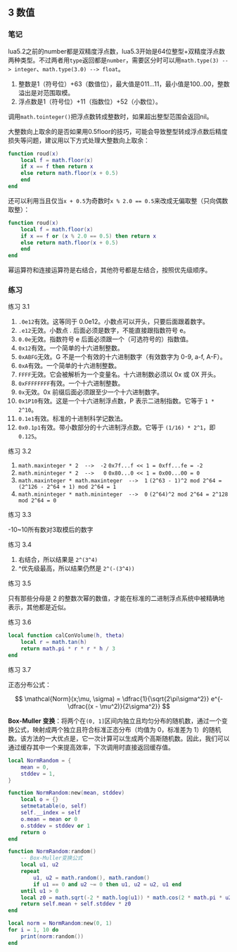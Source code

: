 ## 3 数值

### 笔记

lua5.2之前的number都是双精度浮点数，lua5.3开始是64位整型+双精度浮点数两种类型。不过两者用`type`返回都是`number`，需要区分时可以用`math.type(3) --> integer`、`math.type(3.0) --> float`。

1. 整数是1（符号位）+63（数值位），最大值是011...11，最小值是100..00，整数溢出是对范围取模。
2. 浮点数是1（符号位）+11（指数位）+52（小数位）。

调用`math.tointeger()`把浮点数转成整数时，如果超出整型范围会返回nil。

大整数向上取余的是否如果用0.5floor的技巧，可能会导致整型转成浮点数后精度损失等问题，建议用以下方式处理大整数向上取余：

```lua
function roud(x)
    local f = math.floor(x)
    if x == f then return x
    else return math.floor(x + 0.5)
    end
end
```

还可以利用当且仅当`x + 0.5`为奇数时`x % 2.0 == 0.5`来改成无偏取整（只向偶数取整）：

```lua
function roud(x)
    local f = math.floor(x)
    if x == f or (x % 2.0 == 0.5) then return x
    else return math.floor(x + 0.5)
    end
end
```

幂运算符和连接运算符是右结合，其他符号都是左结合，按照优先级顺序。

### 练习

练习 3.1

1. `.0e12`有效。这等同于 0.0e12。小数点可以开头，只要后面跟着数字。
2. `.e12`无效。小数点 . 后面必须是数字，不能直接跟指数符号 e。
3. `0.0e`无效。指数符号 e 后面必须跟一个（可选符号的）指数值。
4. `0x12`有效。一个简单的十六进制整数。
5. `0xABFG`无效。G 不是一个有效的十六进制数字（有效数字为 0-9, a-f, A-F）。
6. `0xA`有效。一个简单的十六进制整数。
7. `FFFF`无效。它会被解析为一个变量名。十六进制数必须以 0x 或 0X 开头。
8. `0xFFFFFFFF`有效。一个十六进制整数。
9. `0x`无效。0x 前缀后面必须跟至少一个十六进制数字。
10. `0x1P10`有效。这是一个十六进制浮点数，P 表示二进制指数。它等于 `1 * 2^10`。
11. `0.1e1`有效。标准的十进制科学记数法。
12. `0x0.1p1`有效。带小数部分的十六进制浮点数。它等于 `(1/16) * 2^1`，即 `0.125`。

练习 3.2

1. `math.maxinteger * 2  -->  -2`
   `0x7f...f << 1 = 0xff...fe = -2`
2. `math.mininteger * 2  -->   0`
   `0x80...0 << 1 = 0x00...00 = 0`
3. `math.maxinteger * math.maxinteger  -->  1`
   `(2^63 - 1)^2 mod 2^64 = (2^126 - 2^64 + 1) mod 2^64 = 1`
4. `math.mininteger * math.mininteger  -->  0`
   `(2^64)^2 mod 2^64 = 2^128 mod 2^64 = 0`

练习 3.3

-10~10所有数对3取模后的数字

练习 3.4

1. 右结合，所以结果是 `2^(3^4)`
2. ^优先级最高，所以结果仍然是 `2^(-(3^4))`

练习 3.5

只有那些分母是 2 的整数次幂的数值，才能在标准的二进制浮点系统中被精确地表示，其他都是近似。

练习 3.6

```lua
local function calConVolume(h, theta)
    local r = math.tan(h)
    return math.pi * r * r * h / 3
end
```

练习 3.7

正态分布公式：

$$
\mathcal{Norm}(x;\mu, \sigma) = \dfrac{1}{\sqrt{2\pi\sigma^2}} e^{-\dfrac{(x - \mu^2)}{2\sigma^2}} 
$$

**Box-Muller 变换**：将两个在`(0, 1]`区间内独立且均匀分布的随机数，通过一个变换公式，映射成两个独立且符合标准正态分布（均值为 0，标准差为 1）的随机数。该方法的一大优点是，它一次计算可以生成两个高斯随机数。因此，我们可以通过缓存其中一个来提高效率，下次调用时直接返回缓存值。



```lua
local NormRandom = {
    mean = 0,
    stddev = 1,
}

function NormRandom:new(mean, stddev)
    local o = {}
    setmetatable(o, self)
    self.__index = self
    o.mean = mean or 0
    o.stddev = stddev or 1
    return o
end

function NormRandom:random()
    -- Box-Muller变换公式
    local u1, u2
    repeat
        u1, u2 = math.random(), math.random()
        if u1 == 0 and u2 ~= 0 then u1, u2 = u2, u1 end
    until u1 > 0
    local z0 = math.sqrt(-2 * math.log(u1)) * math.cos(2 * math.pi * u2)
    return self.mean + self.stddev * z0
end

local norm = NormRandom:new(0, 1)
for i = 1, 10 do
    print(norm:random())
end
```